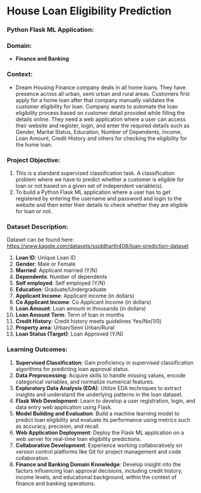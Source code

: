 # House Loan Eligibility Prediction

### Python Flask ML Application:
### Domain:
- **Finance and Banking**

### Context:
- Dream Housing Finance company deals in all home loans. They have presence across all urban, semi urban and rural areas. Customers first apply for a home loan after that company manually validates the customer eligibility for loan. Company wants to automate the loan eligibility process based on customer detail provided while filling the details online. They need a web application where a user can access their website and register, login, and enter the required details such as Gender, Marital Status, Education, Number of Dependents, Income, Loan Amount, Credit History and others for checking the eligibility for the home loan.

### Project Objective:
1) This is a standard supervised classification task. A classification problem where we have to predict whether a customer is eligible for loan or not based on a given set of independent variable(s).
2) To build a Python Flask ML application where a user has to get registered by entering the username and password and login to the website and then enter their details to check whether they are eligible for loan or not.

### Dataset Description:
Dataset can be found here: https://www.kaggle.com/datasets/ssiddharth408/loan-prediction-dataset

1. **Loan ID**: Unique Loan ID
2. **Gender**: Male or Female
3. **Married**: Applicant married (Y/N)
4. **Dependents**: Number of dependents
5. **Self employed**: Self employed (Y/N)
6. **Education**: Graduate/Undergraduate
7. **Applicant Income**: Applicant income (in dollars)
8. **Co Applicant Income**: Co Applicant Income (in dollars)
9. **Loan Amount**: Loan amount in thousands (in dollars)
10. **Loan Amount Term**: Term of loan in months
11. **Credit History**: Credit history meets guidelines Yes/No(1/0)
12. **Property area**: Urban/Semi Urban/Rural
13. **Loan Status (Target)**: Loan Approved (Y/N)

### Learning Outcomes:

1. **Supervised Classification**: Gain proficiency in supervised classification algorithms for predicting loan approval status.
2. **Data Preprocessing**: Acquire skills to handle missing values, encode categorical variables, and normalize numerical features.
3. **Exploratory Data Analysis (EDA)**: Utilize EDA techniques to extract insights and understand the underlying patterns in the loan dataset.
4. **Flask Web Development**: Learn to develop a user registration, login, and data entry web application using Flask.
5. **Model Building and Evaluation**: Build a machine learning model to predict loan eligibility and evaluate its performance using metrics such as accuracy, precision, and recall.
6. **Web Application Deployment**: Deploy the Flask ML application on a web server for real-time loan eligibility predictions.
7. **Collaborative Development**: Experience working collaboratively on version control platforms like Git for project management and code collaboration.
8. **Finance and Banking Domain Knowledge**: Develop insight into the factors influencing loan approval decisions, including credit history, income levels, and educational background, within the context of finance and banking operations.

